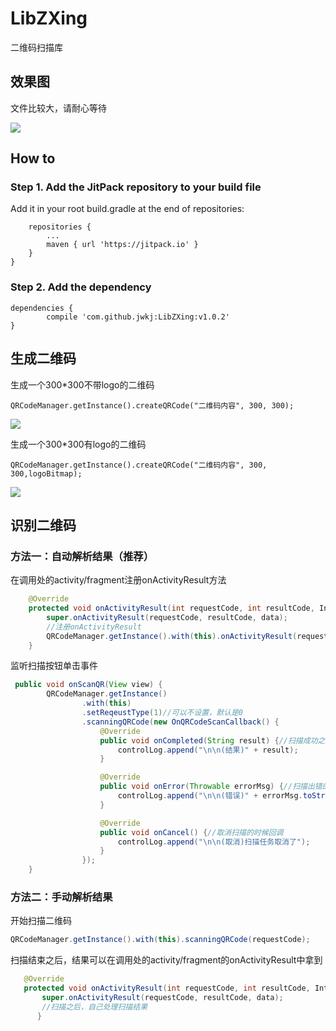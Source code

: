 # LibZXing
二维码扫描库

## 效果图

文件比较大，请耐心等待

![](https://github.com/jwkj/LibZXing/blob/master/qrcode.gif)

## How to

### Step 1. Add the JitPack repository to your build file


Add it in your root build.gradle at the end of repositories:

```allprojects {
    repositories {
        ...
        maven { url 'https://jitpack.io' }
    }
}
```
### Step 2. Add the dependency
```
dependencies {
        compile 'com.github.jwkj:LibZXing:v1.0.2'
}
```

## 生成二维码

生成一个300*300不带logo的二维码

```
QRCodeManager.getInstance().createQRCode("二维码内容", 300, 300);
```
![](https://github.com/jwkj/LibZXing/blob/master/nologo.png)

生成一个300*300有logo的二维码

```
QRCodeManager.getInstance().createQRCode("二维码内容", 300, 300,logoBitmap);
```

![](https://github.com/jwkj/LibZXing/blob/master/logo.png)

## 识别二维码

### 方法一：自动解析结果（推荐）

在调用处的activity/fragment注册onActivityResult方法

```java
    @Override
    protected void onActivityResult(int requestCode, int resultCode, Intent data) {
        super.onActivityResult(requestCode, resultCode, data);
        //注册onActivityResult
        QRCodeManager.getInstance().with(this).onActivityResult(requestCode, resultCode, data);
    }
```

监听扫描按钮单击事件

```java
 public void onScanQR(View view) {
        QRCodeManager.getInstance()
                .with(this)
                .setReqeustType(1)//可以不设置，默认是0
                .scanningQRCode(new OnQRCodeScanCallback() {
                    @Override
                    public void onCompleted(String result) {//扫描成功之后回调，result就是扫描的结果
                        controlLog.append("\n\n(结果)" + result);
                    }

                    @Override
                    public void onError(Throwable errorMsg) {//扫描出错的时候回调
                        controlLog.append("\n\n(错误)" + errorMsg.toString());
                    }

                    @Override
                    public void onCancel() {//取消扫描的时候回调
                        controlLog.append("\n\n(取消)扫描任务取消了");
                    }
                });
    }
```

### 方法二：手动解析结果

开始扫描二维码

```java
QRCodeManager.getInstance().with(this).scanningQRCode(requestCode);
```

扫描结束之后，结果可以在调用处的activity/fragment的onActivityResult中拿到

```java
   @Override
   protected void onActivityResult(int requestCode, int resultCode, Intent data) {
       super.onActivityResult(requestCode, resultCode, data);
       //扫描之后，自己处理扫描结果
      }
```


